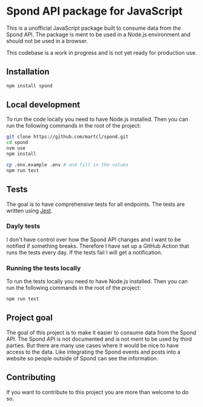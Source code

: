 # Spond API package for JavaScript

This is a unofficial JavaScript package built to consume data from the Spond API. The package is ment to be used in a Node.js environment and should not be used in a browser.

This codebase is a work in progress and is not yet ready for production use.

## Installation

```bash
npm install spond
```

## Local development

To run the code locally you need to have Node.js installed. Then you can run the following commands in the root of the project:

```bash
git clone https://github.com/martcl/spond.git
cd spond
nvm use
npm install

cp .env.example .env # and fill in the values
npm run test
```

## Tests

The goal is to have comprehensive tests for all endpoints. The tests are written using [Jest](https://jestjs.io/).

### Dayly tests

I don't have control over how the Spond API changes and I want to be notified if something breaks. Therefore I have set up a GitHub Action that runs the tests every day. If the tests fail I will get a notification.

### Running the tests locally

To run the tests locally you need to have Node.js installed. Then you can run the following commands in the root of the project:

```bash
npm run test
```

## Project goal

The goal of this project is to make it easier to consume data from the Spond API. The Spond API is not documented and is not ment to be used by third parties. But there are many use cases where it would be nice to have access to the data. Like integrating the Spond events and posts into a website so people outside of Spond can see the information.

## Contributing

If you want to contribute to this project you are more than welcome to do so.
